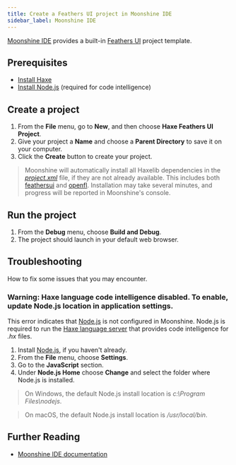 ```yaml
---
title: Create a Feathers UI project in Moonshine IDE
sidebar_label: Moonshine IDE
---
```


[Moonshine IDE](https://moonshine-ide.com/) provides a built-in [Feathers UI](/) project template.

## Prerequisites

- [Install Haxe](https://haxe.org/download/)
- [Install Node.js](https://nodejs.org/) (required for code intelligence)

## Create a project

1. From the **File** menu, go to **New**, and then choose **Haxe Feathers UI Project**.
1. Give your project a **Name** and choose a **Parent Directory** to save it on your computer.
1. Click the **Create** button to create your project.

> Moonshine will automatically install all Haxelib dependencies in the [_project.xml_](https://lime.openfl.org/docs/project-files/xml-format/) file, if they are not already available. This includes both [feathersui](https://lib.haxe.org/p/feathersui/) and [openfl](https://lib.haxe.org/p/openfl/). Installation may take several minutes, and progress will be reported in Moonshine's console.

## Run the project

1. From the **Debug** menu, choose **Build and Debug**.
1. The project should launch in your default web browser.

## Troubleshooting

How to fix some issues that you may encounter.

### Warning: Haxe language code intelligence disabled. To enable, update Node.js location in application settings.

This error indicates that [Node.js](https://nodejs.org/) is not configured in Moonshine. Node.js is required to run the [Haxe language server](https://github.com/vshaxe/haxe-language-server/) that provides code intelligence for _.hx_ files.

1. Install [Node.js](https://nodejs.org/), if you haven't already.
1. From the **File** menu, choose **Settings**.
1. Go to the **JavaScript** section.
1. Under **Node.js Home** choose **Change** and select the folder where Node.js is installed.

> On Windows, the default Node.js install location is _c:\Program Files\nodejs_.

> On macOS, the default Node.js install location is _/usr/local/bin_.

## Further Reading

- [Moonshine IDE documentation](https://moonshine-ide.com/docs/moonshine/)
